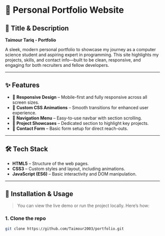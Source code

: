 # 💼 Personal Portfolio Website

## 📌 Title & Description

**Taimour Tariq - Portfolio**

A sleek, modern personal portfolio to showcase my journey as a computer science student and aspiring expert in programming. This site highlights my projects, skills, and contact info—built to be clean, responsive, and engaging for both recruiters and fellow developers.

---

## ✨ Features

- 🚀 **Responsive Design** – Mobile-first and fully responsive across all screen sizes.
- 🎨 **Custom CSS Animations** – Smooth transitions for enhanced user experience.
- 🧭 **Navigation Menu** – Easy-to-use navbar with section scrolling.
- 📄 **Project Showcases** – Dedicated section to highlight key projects.
- 📱 **Contact Form** – Basic form setup for direct reach-outs.

---

## 🛠 Tech Stack

- **HTML5** – Structure of the web pages.
- **CSS3** – Custom styles and layout, including animations.
- **JavaScript (ES6)** – Basic interactivity and DOM manipulation.

---

## 🔧 Installation & Usage

> You can view the live demo or run the project locally. Here’s how:

### 1. Clone the repo

```bash
git clone https://github.com/Taimour2003/portfolio.git
